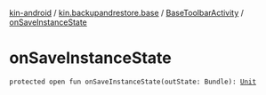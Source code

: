 [kin-android](../../index.md) / [kin.backupandrestore.base](../index.md) / [BaseToolbarActivity](index.md) / [onSaveInstanceState](./on-save-instance-state.md)

# onSaveInstanceState

`protected open fun onSaveInstanceState(outState: Bundle): `[`Unit`](https://kotlinlang.org/api/latest/jvm/stdlib/kotlin/-unit/index.html)